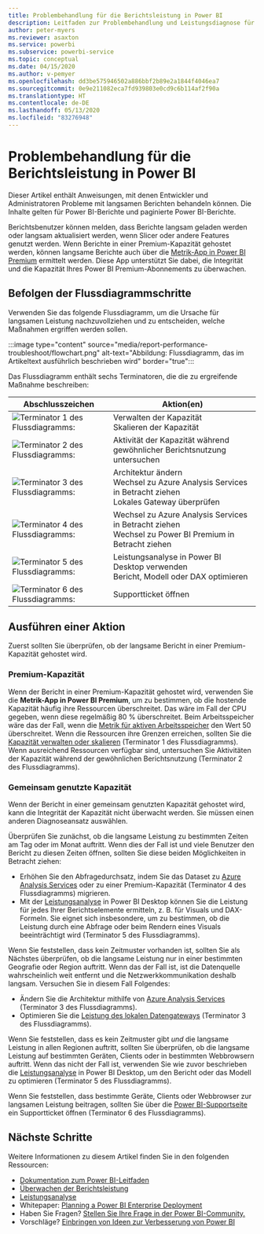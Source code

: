 ```yaml
---
title: Problembehandlung für die Berichtsleistung in Power BI
description: Leitfaden zur Problembehandlung und Leistungsdiagnose für langsame Berichte in Power BI
author: peter-myers
ms.reviewer: asaxton
ms.service: powerbi
ms.subservice: powerbi-service
ms.topic: conceptual
ms.date: 04/15/2020
ms.author: v-pemyer
ms.openlocfilehash: dd3be575946502a886bbf2b89e2a1844f4046ea7
ms.sourcegitcommit: 0e9e211082eca7fd939803e0cd9c6b114af2f90a
ms.translationtype: HT
ms.contentlocale: de-DE
ms.lasthandoff: 05/13/2020
ms.locfileid: "83276948"
---
```

# <a name="troubleshoot-report-performance-in-power-bi"></a>Problembehandlung für die Berichtsleistung in Power BI

Dieser Artikel enthält Anweisungen, mit denen Entwickler und Administratoren Probleme mit langsamen Berichten behandeln können. Die Inhalte gelten für Power BI-Berichte und paginierte Power BI-Berichte.

Berichtsbenutzer können melden, dass Berichte langsam geladen werden oder langsam aktualisiert werden, wenn Slicer oder andere Features genutzt werden. Wenn Berichte in einer Premium-Kapazität gehostet werden, können langsame Berichte auch über die [Metrik-App in Power BI Premium](../admin/service-admin-premium-monitor-capacity.md) ermittelt werden. Diese App unterstützt Sie dabei, die Integrität und die Kapazität Ihres Power BI Premium-Abonnements zu überwachen.

## <a name="follow-flowchart-steps"></a>Befolgen der Flussdiagrammschritte

Verwenden Sie das folgende Flussdiagramm, um die Ursache für langsamen Leistung nachzuvollziehen und zu entscheiden, welche Maßnahmen ergriffen werden sollen.

:::image type="content" source="media/report-performance-troubleshoot/flowchart.png" alt-text="Abbildung: Flussdiagramm, das im Artikeltext ausführlich beschrieben wird" border="true":::

Das Flussdiagramm enthält sechs Terminatoren, die die zu ergreifende Maßnahme beschreiben:

|Abschlusszeichen|Aktion(en)|
|---------|---------|
|![Terminator 1 des Flussdiagramms:](media/common/icon-01-red-30x30.png)|Verwalten der Kapazität<br />Skalieren der Kapazität |
|![Terminator 2 des Flussdiagramms:](media/common/icon-02-red-30x30.png)|Aktivität der Kapazität während gewöhnlicher Berichtsnutzung untersuchen|
|![Terminator 3 des Flussdiagramms:](media/common/icon-03-red-30x30.png)|Architektur ändern<br />Wechsel zu Azure Analysis Services in Betracht ziehen<br />Lokales Gateway überprüfen|
|![Terminator 4 des Flussdiagramms:](media/common/icon-04-red-30x30.png)|Wechsel zu Azure Analysis Services in Betracht ziehen<br />Wechsel zu Power BI Premium in Betracht ziehen|
|![Terminator 5 des Flussdiagramms:](media/common/icon-05-red-30x30.png)|Leistungsanalyse in Power BI Desktop verwenden<br />Bericht, Modell oder DAX optimieren|
|![Terminator 6 des Flussdiagramms:](media/common/icon-06-red-30x30.png)|Supportticket öffnen|

## <a name="take-action"></a>Ausführen einer Aktion

Zuerst sollten Sie überprüfen, ob der langsame Bericht in einer Premium-Kapazität gehostet wird.

### <a name="premium-capacity"></a>Premium-Kapazität

Wenn der Bericht in einer Premium-Kapazität gehostet wird, verwenden Sie die **Metrik-App in Power BI Premium**, um zu bestimmen, ob die hostende Kapazität häufig ihre Ressourcen überschreitet. Das wäre im Fall der CPU gegeben, wenn diese regelmäßig 80 % überschreitet. Beim Arbeitsspeicher wäre das der Fall, wenn die [Metrik für aktiven Arbeitsspeicher](../admin/service-premium-metrics-app.md#the-active-memory-metric) den Wert 50 überschreitet. Wenn die Ressourcen ihre Grenzen erreichen, sollten Sie die [Kapazität verwalten oder skalieren](../admin/service-admin-premium-manage.md) (Terminator 1 des Flussdiagramms). Wenn ausreichend Ressourcen verfügbar sind, untersuchen Sie Aktivitäten der Kapazität während der gewöhnlichen Berichtsnutzung (Terminator 2 des Flussdiagramms).

### <a name="shared-capacity"></a>Gemeinsam genutzte Kapazität

Wenn der Bericht in einer gemeinsam genutzten Kapazität gehostet wird, kann die Integrität der Kapazität nicht überwacht werden. Sie müssen einen anderen Diagnoseansatz auswählen.

Überprüfen Sie zunächst, ob die langsame Leistung zu bestimmten Zeiten am Tag oder im Monat auftritt. Wenn dies der Fall ist und viele Benutzer den Bericht zu diesen Zeiten öffnen, sollten Sie diese beiden Möglichkeiten in Betracht ziehen:

- Erhöhen Sie den Abfragedurchsatz, indem Sie das Dataset zu [Azure Analysis Services](/azure/analysis-services/analysis-services-overview) oder zu einer Premium-Kapazität (Terminator 4 des Flussdiagramms) migrieren.
- Mit der [Leistungsanalyse](../create-reports/desktop-performance-analyzer.md) in Power BI Desktop können Sie die Leistung für jedes Ihrer Berichtselemente ermitteln, z. B. für Visuals und DAX-Formeln. Sie eignet sich insbesondere, um zu bestimmen, ob die Leistung durch eine Abfrage oder beim Rendern eines Visuals beeinträchtigt wird (Terminator 5 des Flussdiagramms).

Wenn Sie feststellen, dass kein Zeitmuster vorhanden ist, sollten Sie als Nächstes überprüfen, ob die langsame Leistung nur in einer bestimmten Geografie oder Region auftritt. Wenn das der Fall ist, ist die Datenquelle wahrscheinlich weit entfernt und die Netzwerkkommunikation deshalb langsam. Versuchen Sie in diesem Fall Folgendes:

- Ändern Sie die Architektur mithilfe von [Azure Analysis Services](/azure/analysis-services/analysis-services-overview) (Terminator 3 des Flussdiagramms).
- Optimieren Sie die [Leistung des lokalen Datengateways](/data-integration/gateway/service-gateway-performance) (Terminator 3 des Flussdiagramms).

Wenn Sie feststellen, dass es kein Zeitmuster gibt _und_ die langsame Leistung in allen Regionen auftritt, sollten Sie überprüfen, ob die langsame Leistung auf bestimmten Geräten, Clients oder in bestimmten Webbrowsern auftritt. Wenn das nicht der Fall ist, verwenden Sie wie zuvor beschrieben die [Leistungsanalyse](../create-reports/desktop-performance-analyzer.md) in Power BI Desktop, um den Bericht oder das Modell zu optimieren (Terminator 5 des Flussdiagramms).

Wenn Sie feststellen, dass bestimmte Geräte, Clients oder Webbrowser zur langsamen Leistung beitragen, sollten Sie über die [Power BI-Supportseite](https://powerbi.microsoft.com/support/) ein Supportticket öffnen (Terminator 6 des Flussdiagramms).

## <a name="next-steps"></a>Nächste Schritte

Weitere Informationen zu diesem Artikel finden Sie in den folgenden Ressourcen:

- [Dokumentation zum Power BI-Leitfaden](index.yml)
- [Überwachen der Berichtsleistung](monitor-report-performance.md)
- [Leistungsanalyse](../create-reports/desktop-performance-analyzer.md)
- Whitepaper: [Planning a Power BI Enterprise Deployment](https://go.microsoft.com/fwlink/?linkid=2057861)
- Haben Sie Fragen? [Stellen Sie Ihre Frage in der Power BI-Community.](https://community.powerbi.com/)
- Vorschläge? [Einbringen von Ideen zur Verbesserung von Power BI](https://ideas.powerbi.com/)

